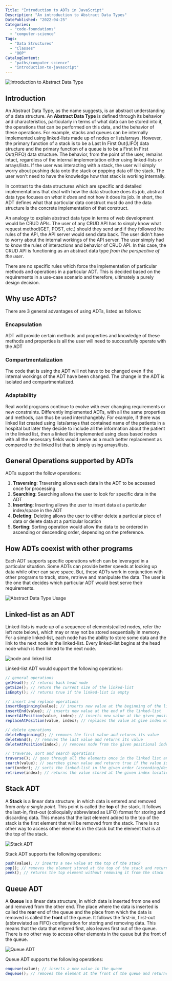 ```yaml
---
Title: "Introduction to ADTs in JavaScript"
Description: "An introduction to Abstract Data Types"
DatePublished: "2022-04-25"
Categories:
  - "code-foundations"
  - "computer-science"
Tags:
  - "Data Structures"
  - "Classes"
  - "OOP"
CatalogContent:
  - "paths/computer-science"
  - "introduction-to-javascript"
---
```


![Introduction to Abstract Data Type](./adt.png)

## Introduction

An Abstract Data Type, as the name suggests, is an abstract understanding of a data structure. An **Abstract Data Type** is defined through its behavior and characteristics, particularly in terms of what data can be stored into it, the operations that can be performed on this data, and the behavior of these operations. For example, stacks and queues can be internally implemented using linked-lists made up of nodes or lists/arrays. However, the primary function of a stack is to be a Last In First Out(LIFO) data structure and the primary function of a queue is to be a First In First Out(FIFO) data structure. The behavior, from the point of the user, remains intact, regardless of the internal implementation either using linked-lists or arrays/lists. If the user was interacting with a stack, the user will simply worry about pushing data onto the stack or popping data off the stack. The user won't need to have the knowledge how that stack is working internally.

In contrast to the data structures which are specific and detailed implementations that deal with how the data structure does its job, abstract data type focuses on _what it does_ and not how it does its job. In short, the ADT defines what that particular data construct must do and the data structure is the concrete implementation of that construct.

An analogy to explain abstract data type in terms of web development would be CRUD APIs. The user of any CRUD API has to simply know what request method(GET, POST, etc.) should they send and if they followed the rules of the API, the API server would send data back. The user didn't have to worry about the internal workings of the API server. The user simply had to know the rules of interactions and behavior of CRUD API. In this case, the CRUD API is functioning as an abstract data type _from the perspective of the user_.

There are no specific rules which force the implementation of particular methods and operations in a particular ADT. This is decided based on the requirements in a use-case scenario and therefore, ultimately a purely design decision.

## Why use ADTs?

There are 3 general advantages of using ADTs, listed as follows:

### Encapsulation

ADT will provide certain methods and properties and knowledge of these methods and properties is all the user will need to successfully operate with the ADT

### Compartmentalization

The code that is using the ADT will not have to be changed even if the internal workings of the ADT have been changed. The change in the ADT is isolated and compartmentalized.

### Adaptability

Real world programs continue to evolve with ever changing requirements or new constraints. Differently implemented ADTs, with all the same properties and methods, can thus be used interchangebly. For example, if there was linked list created using lists/arrays that contained name of the patients in a hospital but later they decide to include all the information about the patient in the linked list, then a linked list implemented using class based nodes with all the necessary fields would serve as a much better replacement as compared to the linked list that is simply using arrays/lists.

## General Operations supported by ADTs

ADTs support the follow operations:

1. **Traversing**: Traversing allows each data in the ADT to be accessed once for processing
2. **Searching**: Searching allows the user to look for specific data in the ADT
3. **Inserting**: Inserting allows the user to insert data at a particular index/space in the ADT
4. **Deleting**: Deleting allows the user to either delete a particular piece of data or delete data at a particular location
5. **Sorting**: Sorting operation would allow the data to be ordered in ascending or descending order, depending on the preference.

## How ADTs coexist with other programs

Each ADT supports specific operations which can be leveraged in a particular situation. Some ADTs can provide better speeds at looking up data while other can save space. But, these ADTs work in conjunction with other programs to track, store, retrieve and manipulate the data. The user is the one that decides which particular ADT would best serve their requirements.

![Abstract Data Type Usage](./abstract-data-type-usage.png)

## Linked-list as an ADT

Linked-lists is made up of a sequence of elements(called nodes, refer the left note below), which may or may not be stored sequentially in memory. For a simple linked-list, each node has the ability to store some data and the link to the next node in the linked-list. Every linked-list begins at the head node which is then linked to the next node.

![node and linked list](./node-linked-list.png)

Linked-list ADT would support the following operations:

```js
// general operations
getHead(); // returns back head node
getSize(); // return the current size of the linked-list
isEmpty(); // returns true if the linked-list is empty

// insert and replace operations
insertBeginning(value); // inserts new value at the beginning of the linked-list
insertEnd(value); // inserts new value at the end of the linked-list
insertAtPosition(value, index); // inserts new value at the given positional index
replaceAtPosition(value, index); // replaces the value at give index with the new value

// delete operations
deleteBeginning(); // removes the first value and returns its value
deleteEnd(); // removes the last value and returns its value
deleteAtPosition(index); // removes node from the given positional index and returns its value

// traverse, sort and search operations
traverse(); // goes through all the elements once in the linked list and prints them
search(value); // searches given value and returns true if the value is found in linked-list
sort(order); // sorts the linked-list in the given order (ascending/descending)
retrieve(index); // returns the value stored at the given index location
```

## Stack ADT

A **Stack** is a linear data structure, in which data is entered and removed from _only a single point_. This point is called the **top** of the stack. It follows the last-in, first-out (colloquially abbreviated as LIFO) format for storing and discarding data. This means that the last element added to the top of the stack is the first element that will be removed from the stack. There is no other way to access other elements in the stack but the element that is at the top of the stack.

![Stack ADT](./stack-adt.png)

Stack ADT supports the following operations:

```js
push(value); // inserts a new value at the top of the stack
pop(); // removes the element stored at the top of the stack and returns it
peek(); // returns the top element without removing it from the stack
```

## Queue ADT

A **Queue** is a linear data structure, in which data is inserted from one end and removed from the other end. The place where the data is inserted is called the **rear** end of the queue and the place from which the data is removed is called the **front** of the queue. It follows the first-in, first-out (abbreviated as FIFO) configuration for storing and removing data. This means that the data that entered first, also leaves first out of the queue. There is no other way to access other elements in the queue but the front of the queue.

![Queue ADT](./queue-adt.png)

Queue ADT supports the following operations:

```js
enqueue(value); // inserts a new value in the queue
dequeue(); // removes the element at the front of the queue and returns it
```
